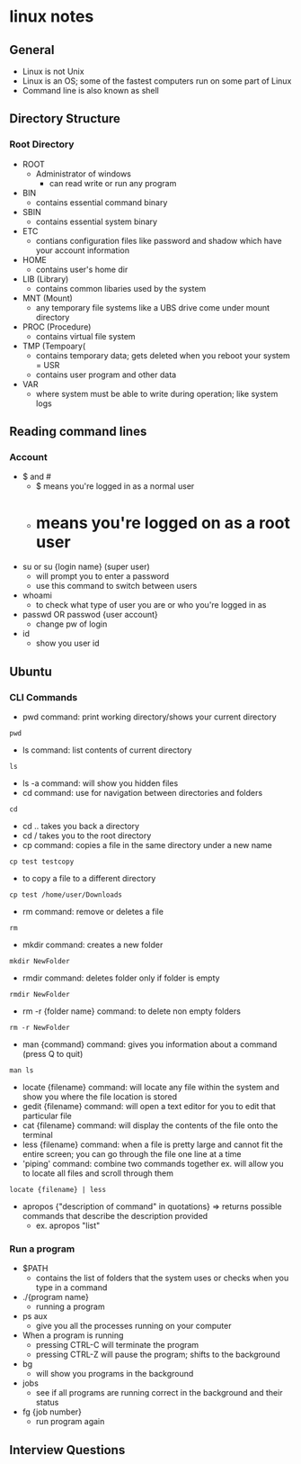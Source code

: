 # linux notes

## General
- Linux is not Unix
- Linux is an OS; some of the fastest computers run on some part of Linux
- Command line is also known as shell

## Directory Structure
### Root Directory
- ROOT 
  - Administrator of windows
     - can read write or run any program
- BIN 
  - contains essential command binary 
- SBIN
  - contains essential system binary
- ETC 
  - contians configuration files like password and shadow which have your account information
- HOME
  - contains user's home dir
- LIB (Library)
  - contains common libaries used by the system
- MNT (Mount)
  - any temporary file systems like a UBS drive come under mount directory
- PROC (Procedure)
  - contains virtual file system
- TMP (Tempoary(
  - contains temporary data; gets deleted when you reboot your system
= USR
  - contains user program and other data
- VAR
  - where system must be able to write during operation; like system logs

## Reading command lines
### Account
- $ and #
  - $ means you're logged in as a normal user
  - # means you're logged on as a root user
- su or su {login name} (super user)
  - will prompt you to enter a password
  - use this command to switch between users
- whoami
  - to check what type of user you are or who you're logged in as
- passwd OR passwod {user account}
  - change pw of login
- id
  - show you user id  

## Ubuntu
### CLI Commands
- pwd command: print working directory/shows your current directory
```shell 
pwd
```
- ls command: list contents of current directory
```shell 
ls
```
- ls -a command: will show you hidden files
- cd command: use for navigation between directories and folders
```shell 
cd
```
- cd .. takes you back a directory
- cd / takes you to the root directory
- cp command: copies a file in the same directory under a new name
```shell
cp test testcopy
```
- to copy a file to a different directory
```shell
cp test /home/user/Downloads
```
- rm command: remove or deletes a file
```shell 
rm
```
- mkdir command: creates a new folder
```shell
mkdir NewFolder
```
- rmdir command: deletes folder only if folder is empty
```shell
rmdir NewFolder
```
- rm -r {folder name} command: to delete non empty folders
```shell
rm -r NewFolder
```
- man {command} command: gives you information about a command (press Q to quit)
```shell
man ls
```
- locate {filename} command: will locate any file within the system and show you where the file location is stored
- gedit {filename} command: will open a text editor for you to edit that particular file
- cat {filename} command: will display the contents of the file onto the terminal
- less {filename} command: when a file is pretty large and cannot fit the entire screen; you can go through the file one line at a time
- 'piping' command: combine two commands together
ex. will allow you to locate all files and scroll through them
```shell
locate {filename} | less
```
- apropos {"description of command" in quotations} => returns possible commands that describe the description provided
  - ex. apropos "list"
### Run a program
- $PATH
  - contains the list of folders that the system uses or checks when you type in a command
- ./{program name}
  - running a program
- ps aux
  -  give you all the processes running on your computer
- When a program is running
  - pressing CTRL-C will terminate the program
  - pressing CTRL-Z will pause the program; shifts to the background
- bg  
  - will show you programs in the background
- jobs
  - see if all programs are running correct in the background and their status
- fg {job number}
  - run program again

## Interview Questions
